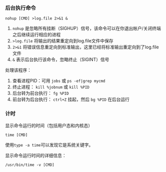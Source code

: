 ### 后台执行命令

```
nohup [CMD] >log.file 2>&1 &
```

1. `nohup` 是忽略所有挂断（SIGHUP）信号，该命令可以在你退出帐户/关闭终端之后继续运行相应的进程
2. `>log.file` 将输出的结果重定向到log.file文件中保存
3. `2>&1` 将错误信息重定向到标准输出，这里已经将标准输出重定向到了log.file文件
4. `&` 表示后台执行该命令，忽略终止（SIGINT）信号

处理该程序：

1. 查看进程PID：可用 `jobs` 或 `ps -ef|grep mycmd` 
2. 终止进程： `kill %jobnum` 或 `kill %PID`
3. 后台转为前台执行： `fg %PID`
4. 前台转为后台执行： `ctrl+Z` 挂起，然后 `bg %PID` 在后台运行



### 计时

显示命令运行的时间（包括用户态和内核态）

```
time [CMD]
```

使用`type -a time`可以发现它是系统关键字。

显示命令运行时间的详细信息：

```
/usr/bin/time -v [CMD]
```

